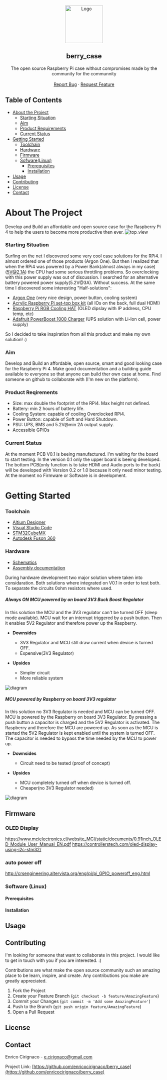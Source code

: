 
<!--
*** Thanks for checking out this README Template. If you have a suggestion that would
*** make this better, please fork the berry_case and create a pull request or simply open
*** an issue with the tag "enhancement".
*** Thanks again! Now go create something AMAZING! :D
***
***
***
*** To avoid retyping too much info. Do a search and replace for the following:
*** enricocirignaco(github_username), berry_case(repo), e.cirignaco@gmail.com(email)
-->


<!-- PROJECT LOGO -->
<br />
<p align="center">
    <img src="./ressources/images/logo.png" alt="Logo" width="120">
  </a>

  <h2 align="center">berry_case</h2>

  <p align="center">
    The open source Raspberry Pi case without compromises made by the community for the communnity
    <br />
    <br />
    <a href="https://github.com/enricocirignaco/berry_case/issues">Report Bug</a>
    ·
    <a href="https://github.com/enricocirignaco/berry_case/issues">Request Feature</a>
  </p>
</p>



<!-- TABLE OF CONTENTS -->
## Table of Contents

* [About the Project](#about-the-project)
  * [Starting Situation](#starting-situation)
  * [Aim](#aim)
  * [Product Requirements](#product-requirements)
  * [Current Status](#curent-status)
* [Getting Started](#getting-started)
  * [Toolchain](#Toolchain)
  * [Hardware](#hardware)
  * [Firmware](#firmware)
  * [Sofware(Linux)](#software)
    * [Prerequisites](#prerequisites)
    * [Installation](#installation)
* [Usage](#usage)
* [Contributing](#contributing)
* [License](#license)
* [Contact](#contact)


<!-- ABOUT THE PROJECT -->
# About The Project
Develop and Build an affordable and open source case for the Raspberry Pi 4 to help the users to become more productive then ever.
<img src="./ressources/images/top.png" alt="top_view">

### Starting Situation

Surfing on the net I discovered some very cool case solutions for the RPi4. I almost ordered one of those products (Argon One). But then I realized that when the RPi4 was powered by a Power Bank(almost always in my case)(5V@2.1A) the CPU had some serious throttling problems. So overclocking with this power supply was out of discussion. I searched for an alternative battery powered power supply(5.2V@3A). Without success.
At the same time I discovered some interesting "Half-solutions":
* [Argon One](https://www.argon40.com/argon-one-raspberry-pi-4-case.html) (very nice design, power button, cooling system)
* [Acrylic Raspberry Pi set-top box kit](https://wiki.52pi.com/index.php/Acrylic_Raspberry_Pi_set-top_box_kit_SKU:_ZP-0098) (all IOs on the back, full dual HDMI)
* [Raspberry Pi RGB Cooling HAT](https://www.yahboom.net/study/RGB_Cooling_HAT) (OLED dipslay with IP address, CPU temp, etc)
* [Adafruit PowerBoost 1000 Charger](https://www.adafruit.com/product/2465) (UPS solution with Li-Ion cell, power supply)

So I decided to take inspiration from all this product and make my own solution! :)

### Aim
Develop and Build an affordable, open source, smart and good looking case for the Raspberry Pi 4.
Make good documentation and a building guide available to everyone so that anyone can build ther own case at home.
Find someone on github to collaborate with (I'm new on the platform).

### Product Reqirements
* Size: max double the footprint of the RPi4. Max height not defined.
* Battery: min 2 hours of battery life.
* Cooling System: capable of cooling Overclocked RPi4.
* Power Button: capable of Soft and Hard Shutdown.
* PSU: UPS, BMS and 5.2V@min 2A output supply.
* Accessible GPIOs

### Current Status
At the moment PCB V0.1 is beeing manufactured. I'm waiting for the board to start testing. In the version 0.1 only the upper board is beeing developed. The bottom PCB(only function is to take HDMI and Audio ports to the back) will be developed with Version 0.2 or 1.0 because it only need minor testing.
At the moment no Firmware or Software is in development.

# Getting Started
### Toolchain

* [Altium Designer](https://altium.com)
* [Visual Studio Code](https://code.visualstudio.com/)
* [STM32CubeMX](https://www.st.com/en/development-tools/stm32cubemx.html)
* [Autodesk Fuson 360](https://www.autodesk.com/products/fusion-360/overview)

### Hardware
* [Schematics](docs/pcb_schematics.PDF)
* [Assembly documentation](docs/pcb_assembly.PDF)

During hardware development two major solution where taken into considaration.
Both solutions where integrated on V0.1 in order to test both. To separate the circuits 0ohm resistors where used.
##### Always ON MCU powered by on board 3V3 Buck Boost Regolator
In this solution the MCU and the 3V3 regulator can't be turned OFF (sleep mode available). MCU wait for an interrupt triggered by a push button. Then it enables 5V2 Regulator and therefore power up the Raspberry. 
* **Downsides**
  * 3V3 Regulator and MCU still draw current when device is turned OFF.
  * Expensive(3V3 Regulator)

* **Upsides**
  * Simpler circuit
  * More reliable system

<img src="./ressources/diagrams/diagram_v0.1a.svg" alt="diagram">

##### MCU powered by Raspberry on board 3V3 regulator
In this solution no 3V3 Regulator is needed and MCU can be turned OFF. MCU is powered by the Raspberry on board 3V3 Regulator.
By pressing a push button a capacitor is charged and the 5V2 Regulator is activated. The Raspberry and therefore the MCU are powered up. As soon as the MCU is started the 5V2 Regulator is kept enabled until the system is turned OFF. The capacitor is needed to bypass the time needed by the MCU to power up.
* **Downsides**
  * Circuit need to be tested (proof of concept)

* **Upsides**
  * MCU completely turned off when device is turned off.
  * Cheaper(no 3V3 Regulator needed)

<img src="./ressources/diagrams/diagram_v0.1b.svg" alt="diagram">

## Firmware
### OLED Display
https://www.mcielectronics.cl/website_MCI/static/documents/0.91inch_OLED_Module_User_Manual_EN.pdf
https://controllerstech.com/oled-display-using-i2c-stm32/
### auto power off
http://crsengineering.altervista.org/eng/pi/pi_GPIO_poweroff_eng.html
### Software (Linux)
#### Prerequisites
#### Installation
## Usage

## Contributing

I'm looking for someone that want to collaborate in this project. I would like to get in touch with you if you are interested. :)

Contributions are what make the open source community such an amazing place to be learn, inspire, and create. Any contributions you make are greatly appreciated.

1. Fork the Project
2. Create your Feature Branch (`git checkout -b feature/AmazingFeature`)
3. Commit your Changes (`git commit -m 'Add some AmazingFeature'`)
4. Push to the Branch (`git push origin feature/AmazingFeature`)
5. Open a Pull Request

## License

## Contact

Enrico Cirignaco - e.cirignaco@gmail.com

Project Link: [https://github.com/enricocirignaco/berry_case](https://github.com/enricocirignaco/berry_case)
